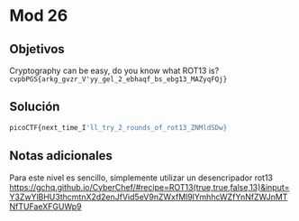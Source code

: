 # Mod 26

## Objetivos
Cryptography can be easy, do you know what ROT13 is? `cvpbPGS{arkg_gvzr_V'yy_gel_2_ebhaqf_bs_ebg13_MAZyqFQj}`


## Solución 
```bash
picoCTF{next_time_I'll_try_2_rounds_of_rot13_ZNMldSDw}
```

## Notas adicionales 

Para este nivel es sencillo, simplemente utilizar un desencripador rot13 
https://gchq.github.io/CyberChef/#recipe=ROT13(true,true,false,13)&input=Y3ZwYlBHU3thcmtnX2d2enJfVid5eV9nZWxfMl9lYmhhcWZfYnNfZWJnMTNfTUFaeXFGUWp9

